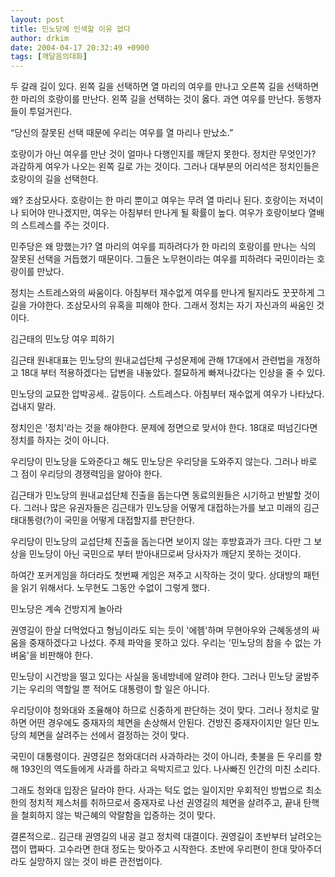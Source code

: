 ```yaml
---
layout: post
title: 민노당에 인색할 이유 없다
author: drkim
date: 2004-04-17 20:32:49 +0900
tags: [깨달음의대화]
---
```

두 갈래 길이 있다. 왼쪽 길을 선택하면 열 마리의 여우를 만나고 오른쪽 길을 선택하면 한 마리의 호랑이를 만난다. 왼쪽 길을 선택하는 것이 옳다. 과연 여우를 만난다. 동행자들이 투덜거린다.
  

  
“당신의 잘못된 선택 때문에 우리는 여우를 열 마리나 만났소.”
  

  
호랑이가 아닌 여우를 만난 것이 얼마나 다행인지를 깨닫지 못한다. 정치란 무엇인가? 과감하게 여우가 나오는 왼쪽 길로 가는 것이다. 그러나 대부분의 어리석은 정치인들은 호랑이의 길을 선택한다.
  

  
왜? 조삼모사다. 호랑이는 한 마리 뿐이고 여우는 무려 열 마리나 된다. 호랑이는 저녁이나 되어야 만나겠지만, 여우는 아침부터 만나게 될 확률이 높다. 여우가 호랑이보다 열배의 스트레스를 주는 것이다.
  

  
민주당은 왜 망했는가? 열 마리의 여우를 피하려다가 한 마리의 호랑이를 만나는 식의 잘못된 선택을 거듭했기 때문이다. 그들은 노무현이라는 여우를 피하려다 국민이라는 호랑이를 만났다.
  

  
정치는 스트레스와의 싸움이다. 아침부터 재수없게 여우를 만나게 될지라도 꿋꿋하게 그 길을 가야한다. 조삼모사의 유혹을 피해야 한다. 그래서 정치는 자기 자신과의 싸움인 것이다.
  

  
김근태의 민노당 여우 피하기
  
김근태 원내대표는 민노당의 원내교섭단체 구성문제에 관해 17대에서 관련법을 개정하고 18대 부터 적용하겠다는 답변을 내놓았다. 절묘하게 빠져나갔다는 인상을 줄 수 있다.
  

  
민노당의 교묘한 압박공세.. 갈등이다. 스트레스다. 아침부터 재수없게 여우가 나타났다. 겁내지 말라.
  

  
정치인은 '정치'라는 것을 해야한다. 문제에 정면으로 맞서야 한다. 18대로 떠넘긴다면 정치를 하자는 것이 아니다.
  

  
우리당이 민노당을 도와준다고 해도 민노당은 우리당을 도와주지 않는다. 그러나 바로 그 점이 우리당의 경쟁력임을 알아야 한다.
  

  
김근태가 민노당의 원내교섭단체 진출을 돕는다면 동료의원들은 시기하고 반발할 것이다. 그러나 많은 유권자들은 김근태가 민노당을 어떻게 대접하는가를 보고 미래의 김근태대통령(?)이 국민을 어떻게 대접할지를 판단한다.
  

  
우리당이 민노당의 교섭단체 진출을 돕는다면 보이지 않는 후방효과가 크다. 다만 그 보상을 민노당이 아닌 국민으로 부터 받아내므로써 당사자가 깨닫지 못하는 것이다.
  

  
하여간 포커게임을 하더라도 첫번째 게임은 져주고 시작하는 것이 맞다. 상대방의 패턴을 읽기 위해서다. 노무현도 그동안 수없이 그렇게 했다.
  

  
민노당은 계속 건방지게 놀아라
  
권영길이 한살 더먹었다고 형님이라도 되는 듯이 '에헴'하며 무현아우와 근혜동생의 싸움을 중재하겠다고 나섰다. 주제 파악을 못하고 있다. 우리는 '민노당의 참을 수 없는 가벼움'을 비판해야 한다.
  

  
민노당이 시건방을 떨고 있다는 사실을 동네방네에 알려야 한다. 그러나 민노당 굴밤주기는 우리의 역할일 뿐 적어도 대통령이 할 일은 아니다.
  

  
우리당이야 청와대와 조율해야 하므로 신중하게 판단하는 것이 맞다. 그러나 정치로 말하면 어떤 경우에도 중재자의 체면을 손상해서 안된다. 건방진 중재자이지만 일단 민노당의 체면을 살려주는 선에서 결정하는 것이 맞다.
  

  
국민이 대통령이다. 권영길은 청와대더러 사과하라는 것이 아니라, 촛불을 든 우리를 향해 193인의 역도들에게 사과를 하라고 윽박지르고 있다. 나사빠진 인간의 미친 소리다.
  

  
그래도 청와대 입장은 달라야 한다. 사과는 턱도 없는 일이지만 우회적인 방법으로 최소한의 정치적 제스처를 취하므로서 중재자로 나선 권영길의 체면을 살려주고, 끝내 탄핵을 철회하지 않는 박근혜의 악랄함을 입증하는 것이 맞다.
  

  
결론적으로.. 김근태 권영길의 내공 걸고 정치력 대결이다. 권영길이 초반부터 날려오는 잽이 맵짜다. 고수라면 한대 정도는 맞아주고 시작한다. 초반에 우리편이 한대 맞아주더라도 실망하지 않는 것이 바른 관전법이다.